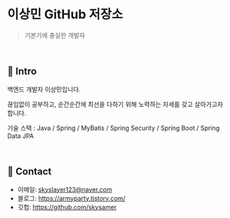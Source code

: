 # 이상민 GitHub 저장소
>기본기에 충실한 개발자

</br>

## :pushpin: Intro
백엔드 개발자 이상민입니다.

끊임없이 공부하고, 순간순간에 최선을 다하기 위해 노력하는 자세를 갖고 살아가고자 합니다.

기술 스택 : Java / Spring / MyBatis / Spring Security / Spring Boot / Spring Data JPA

</br>

## :pushpin: Contact
- 이메일: skyslayer123@naver.com
- 블로그: https://armyparty.tistory.com/
- 깃헙: https://github.com/skysamer
